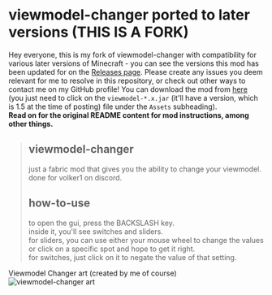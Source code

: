 # viewmodel-changer ported to later versions (THIS IS A FORK)
Hey everyone, this is my fork of viewmodel-changer with compatibility for various later versions of Minecraft - you can see the versions this mod has been updated for on the [Releases page](https://github.com/CyberFlameGO/viewmodel-changer/releases). Please create any issues you deem relevant for me to resolve in this repository, or check out other ways to contact me on my GitHub profile! You can download the mod from [here](https://github.com/CyberFlameGO/viewmodel-changer/releases/latest) \(you just need to click on the `viewmodel-*.x.jar` \(it'll have a version, which is 1.5 at the time of posting\) file under the `Assets` subheading\).  
**Read on for the original README content for mod instructions, among other things.**

> ## viewmodel-changer
> just a fabric mod that gives you the ability to change your viewmodel.  
> done for volker1 on discord.  
> ## how-to-use
> to open the gui, press the BACKSLASH key.  
> inside it, you'll see switches and sliders.  
> for sliders, you can use either your mouse wheel to change the values or click on a specific spot and hope to get it right.  
> for switches, just click on it to negate the value of that setting.  

Viewmodel Changer art (created by me of course)
![viewmodel-changer art](https://user-images.githubusercontent.com/24910512/228699592-7a31fdb3-c159-4727-b6f3-7cb2bc21d78b.png)
